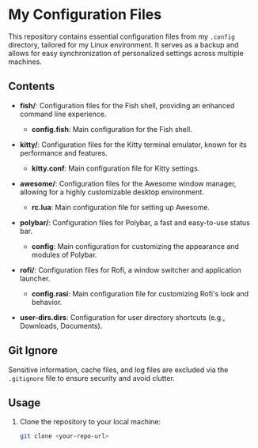 # My Configuration Files

This repository contains essential configuration files from my `.config` directory, tailored for my Linux environment. It serves as a backup and allows for easy synchronization of personalized settings across multiple machines.

## Contents

- **fish/**: Configuration files for the Fish shell, providing an enhanced command line experience.
  - **config.fish**: Main configuration for the Fish shell.
  
- **kitty/**: Configuration files for the Kitty terminal emulator, known for its performance and features.
  - **kitty.conf**: Main configuration file for Kitty settings.
  
- **awesome/**: Configuration files for the Awesome window manager, allowing for a highly customizable desktop environment.
  - **rc.lua**: Main configuration file for setting up Awesome.
  
- **polybar/**: Configuration files for Polybar, a fast and easy-to-use status bar.
  - **config**: Main configuration for customizing the appearance and modules of Polybar.
  
- **rofi/**: Configuration files for Rofi, a window switcher and application launcher.
  - **config.rasi**: Main configuration file for customizing Rofi's look and behavior.

- **user-dirs.dirs**: Configuration for user directory shortcuts (e.g., Downloads, Documents).

## Git Ignore

Sensitive information, cache files, and log files are excluded via the `.gitignore` file to ensure security and avoid clutter.

## Usage

1. Clone the repository to your local machine:
   ```bash
   git clone <your-repo-url>
